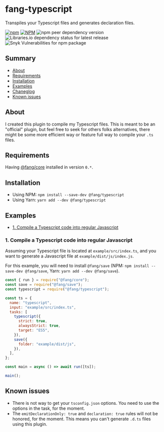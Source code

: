 # fang-typescript

Transpiles your Typescript files and generates declaration files.

[![npm](https://img.shields.io/npm/v/@fang/typescript)](https://npmjs.com/package/@fang/core) [![NPM](https://img.shields.io/npm/l/@fang/typescript)](https://github.com/khalyomede/fang-typescript/blob/master/LICENSE) ![npm peer dependency version](https://img.shields.io/npm/dependency-version/@fang/typescript/peer/@fang/core) ![Libraries.io dependency status for latest release](https://img.shields.io/librariesio/release/npm/@fang/typescript) ![Snyk Vulnerabilities for npm package](https://img.shields.io/snyk/vulnerabilities/npm/@fang/typescript)

## Summary

- [About](#about)
- [Requirements](#requirements)
- [Installation](#installation)
- [Examples](#examples)
- [Chaneglog](CHANGELOG.md)
- [Known issues](#known-issues)

## About

I created this plugin to compile my Typescript files. This is meant to be an "official" plugin, but feel free to seek for others folks alternatives, there might be some more efficient way or feature full way to compile your `.ts` files.

## Requirements

Having [@fang/core](https://npmjs.com/package/@fang/core) installed in version `0.*`.

## Installation

- Using NPM: `npm install --save-dev @fang/typescript`
- Using Yarn: `yarn add --dev @fang/typescript`

## Examples

- [1. Compile a Typescript code into regular Javascript](#1-compile-a-typescript-code-into-regular-javascript)

### 1. Compile a Typescript code into regular Javascript

Assuming your Typescript file is located at `example/src/index.ts`, and you want to generate a Javascript file at `example/dist/js/index.js`.

For this example, you will need to install `@fang/save` (NPM: `npm install --save-dev @fang/save`, Yarn: `yarn add --dev @fang/save`).

```javascript
const { run } = require("@fang/core");
const save = require("@fang/save");
const typescript = require("@fang/typescript");

const ts = {
  name: "typescript",
  input: "example/src/index.ts",
  tasks: [
    typescript({
      strict: true,
      alwaysStrict: true,
      target: "ES5",
    }),
    save({
      folder: "example/dist/js",
    }),
  ],
};

const main = async () => await run([ts]);

main();
```

## Known issues

- There is not way to get your `tsconfig.json` options. You need to use the options in the task, for the moment.
- The `emitDeclarationOnly: true` and `declaration: true` rules will not be honored, for the moment. This means you can't generate `.d.ts` files using this plugin.
